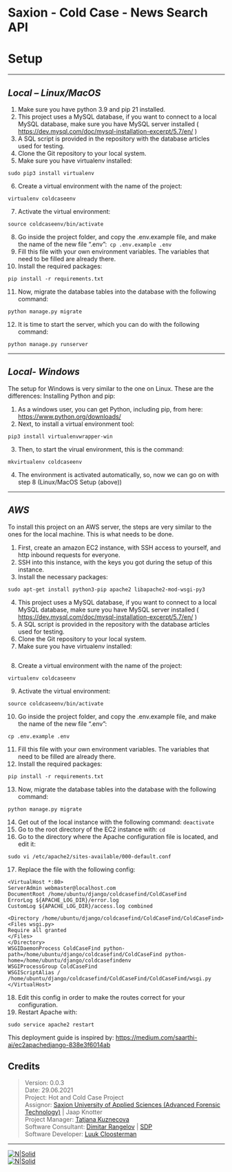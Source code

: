 # Saxion - Cold Case - News Search API


# Setup 
-----
## _Local – Linux/MacOS_

1.	Make sure you have python 3.9 and pip 21 installed.
2.	This project uses a MySQL database, if you want to connect to a local MySQL database, make sure you have MySQL server installed ( https://dev.mysql.com/doc/mysql-installation-excerpt/5.7/en/ )
3.	A SQL script is provided in the repository with the database articles used for testing.
4.	Clone the Git repository to your local system.
5.	Make sure you have virtualenv installed:
```
sudo pip3 install virtualenv
```
6.	Create a virtual environment with the name of the project:
```
virtualenv coldcaseenv
```
7.	Activate the virtual environment: 
```
source coldcaseenv/bin/activate
```
8.	Go inside the project folder, and copy the .env.example file, and make the name of the new file “.env”:``` cp .env.example .env```
9.	Fill this file with your own environment variables. The variables that need to be filled are already there.
10.	Install the required packages:
```
pip install -r requirements.txt
```
11.	Now, migrate the database tables into the database with the following command: 
```
python manage.py migrate
```
12.	It is time to start the server, which you can do with the following command: 
```
python manage.py runserver
```
-----
## _Local- Windows_
The setup for Windows is very similar to the one on Linux. These are the differences:
Installing Python and pip:

1.	As a windows user, you can get Python, including pip, from here: https://www.python.org/downloads/
2.	Next, to install a virtual environment tool:
```
pip3 install virtualenvwrapper-win 
```
3.	Then, to start the virual environment, this is the command:
```
mkvirtualenv coldcaseenv
```
4.	The environment is activated automatically, so, now we can go on with step 8 (Linux/MacOS Setup (above))
-----
## _AWS_
To install this project on an AWS server, the steps are very similar to the ones for the local machine. This is what needs to be done.

1.	First, create an amazon EC2 instance, with SSH access to yourself, and http inbound requests for everyone.
2.	SSH into this instance, with the keys you got during the setup of this instance.
3.	Install the necessary packages: 
```
sudo apt-get install python3-pip apache2 libapache2-mod-wsgi-py3
```
4.	This project uses a MySQL database, if you want to connect to a local MySQL database, make sure you have MySQL server installed ( https://dev.mysql.com/doc/mysql-installation-excerpt/5.7/en/ )
5.	A SQL script is provided in the repository with the database articles used for testing.
6.	Clone the Git repository to your local system.
7.	Make sure you have virtualenv installed:
```sudo pip3 install virtualenv
```
8.	Create a virtual environment with the name of the project: 
```
virtualenv coldcaseenv
```
9.	Activate the virtual environment: 
```
source coldcaseenv/bin/activate
```
10.	Go inside the project folder, and copy the .env.example file, and make the name of the new file “.env”: 
```
cp .env.example .env
```
11.	Fill this file with your own environment variables. The variables that need to be filled are already there.
12.	Install the required packages: 
```
pip install -r requirements.txt
```
13.	Now, migrate the database tables into the database with the following command:
```
python manage.py migrate
```
14.	Get out of the local instance with the following command: 
 ```deactivate```
15.	Go to the root directory of the EC2 instance with: ``` cd ```
16.	Go to the directory where the Apache configuration file is located, and edit it: 
```
sudo vi /etc/apache2/sites-available/000-default.conf
```
17.	Replace the file with the following config:
```
<VirtualHost *:80>
ServerAdmin webmaster@localhost.com
DocumentRoot /home/ubuntu/django/coldcasefind/ColdCaseFind
ErrorLog ${APACHE_LOG_DIR}/error.log
CustomLog ${APACHE_LOG_DIR}/access.log combined

<Directory /home/ubuntu/django/coldcasefind/ColdCaseFind/ColdCaseFind>
<Files wsgi.py>
Require all granted
</Files>
</Directory>
WSGIDaemonProcess ColdCaseFind python-path=/home/ubuntu/django/coldcasefind/ColdCaseFind python-home=/home/ubuntu/django/coldcasefindenv
WSGIProcessGroup ColdCaseFind
WSGIScriptAlias / /home/ubuntu/django/coldcasefind/ColdCaseFind/ColdCaseFind/wsgi.py
</VirtualHost>
```
18.	Edit this config in order to make the routes correct for your configuration.
19.	Restart Apache with: 
```
sudo service apache2 restart
```

This deployment guide is inspired by: https://medium.com/saarthi-ai/ec2apachedjango-838e3f6014ab

## Credits
>Version: 0.0.3 <br />
>Date: 29.06.2021<br />
>Project: Hot and Cold Case Project <br />
>Аssignor: [Saxion University of Applied Sciences (Advanced Forensic Technology)](https://www.saxion.nl/opleidingen/voltijd/bachelor/forensisch-onderzoek) | Jaap Knotter <br />
>Project Manager: [Tatjana Kuznecova](https://www.linkedin.com/in/tatjana-kuznecova-a8059211b/) <br />
>Software Consultant: [Dimitar Rangelov](https://www.linkedin.com/in/dimitarrangelov/)  | [SDP](https://sdproject.eu) <br />
>Software Developer: [Luuk Cloosterman](https://www.linkedin.com/in/luuk-cloosterman/)<br />

-------
[![N|Solid](https://sdproject.eu/assets/images/rsz_sdp_logo_eng4.png)](https://sdproject.eu) <br />
[![N|Solid](https://www.kennisid.nl/api/organisation/thumb/bpoC71F7D38-8715-4AEF-87F3-ACC08E8F5B26)](https://www.saxion.edu)
